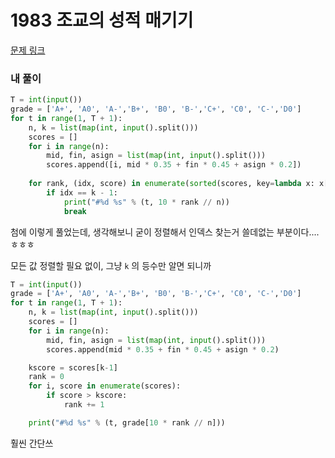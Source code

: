 # 1983 조교의 성적 매기기

[문제 링크](https://swexpertacademy.com/main/code/problem/problemDetail.do?contestProbId=AV5PwGK6AcIDFAUq&categoryId=AV5PwGK6AcIDFAUq&categoryType=CODE)

### 내 풀이

```python
T = int(input())
grade = ['A+', 'A0', 'A-','B+', 'B0', 'B-','C+', 'C0', 'C-','D0']
for t in range(1, T + 1):
    n, k = list(map(int, input().split()))
    scores = []
    for i in range(n):
        mid, fin, asign = list(map(int, input().split()))
        scores.append([i, mid * 0.35 + fin * 0.45 + asign * 0.2])
        
    for rank, (idx, score) in enumerate(sorted(scores, key=lambda x: x[1], reverse=True)):
        if idx == k - 1:
            print("#%d %s" % (t, 10 * rank // n))
            break

```

첨에 이렇게 풀었는데, 생각해보니 굳이 정렬해서 인덱스 찾는거 쓸데없는 부분이다....ㅎㅎㅎ

모든 값 정렬할 필요 없이, 그냥 `k` 의 등수만 알면 되니까

```python
T = int(input())
grade = ['A+', 'A0', 'A-','B+', 'B0', 'B-','C+', 'C0', 'C-','D0']
for t in range(1, T + 1):
    n, k = list(map(int, input().split()))
    scores = []
    for i in range(n):
        mid, fin, asign = list(map(int, input().split()))
        scores.append(mid * 0.35 + fin * 0.45 + asign * 0.2)

    kscore = scores[k-1]
    rank = 0
    for i, score in enumerate(scores):
        if score > kscore:
            rank += 1

    print("#%d %s" % (t, grade[10 * rank // n]))
```

훨씬 간단쓰